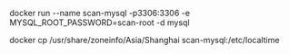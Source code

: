 


docker run --name scan-mysql -p3306:3306 -e MYSQL_ROOT_PASSWORD=scan-root -d mysql

docker cp /usr/share/zoneinfo/Asia/Shanghai scan-mysql:/etc/localtime
 
 
